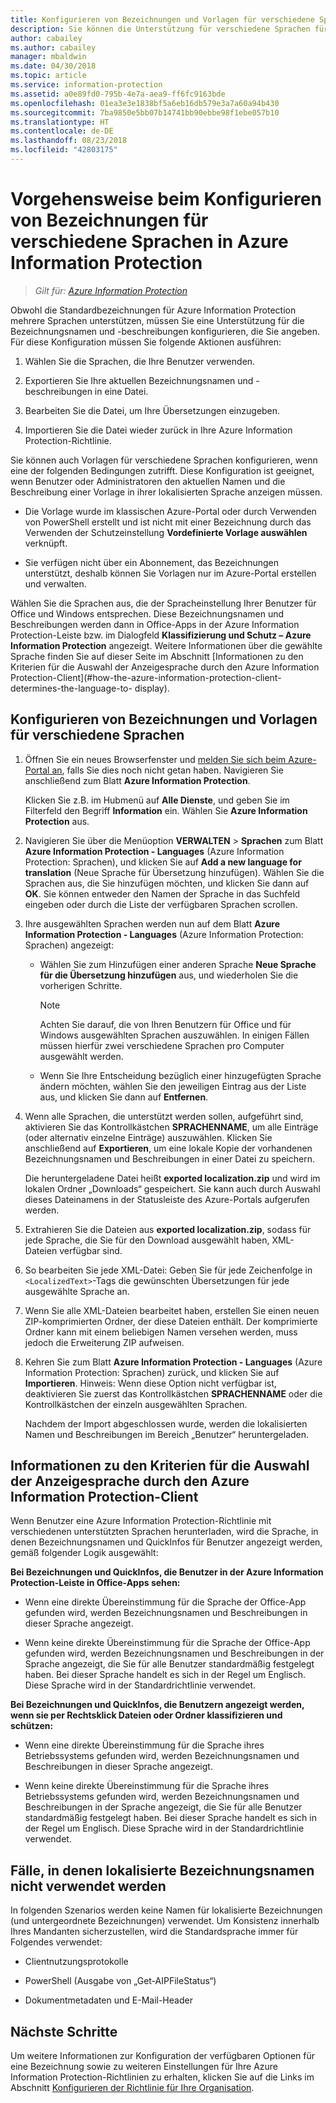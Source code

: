 ```yaml
---
title: Konfigurieren von Bezeichnungen und Vorlagen für verschiedene Sprachen in Azure Information Protection
description: Sie können die Unterstützung für verschiedene Sprachen für die Bezeichnungen und Vorlagen erweitern, die in der Information Protection-Leiste für Benutzer angezeigt werden, indem Sie die Sprachen in der Azure Information Protection-Richtlinie angeben und Ihre Übersetzungen importieren.
author: cabailey
ms.author: cabailey
manager: mbaldwin
ms.date: 04/30/2018
ms.topic: article
ms.service: information-protection
ms.assetid: a0e89fd0-795b-4e7a-aea9-ff6fc9163bde
ms.openlocfilehash: 01ea3e3e1838bf5a6eb16db579e3a7a60a94b430
ms.sourcegitcommit: 7ba9850e5bb07b14741bb90ebbe98f1ebe057b10
ms.translationtype: HT
ms.contentlocale: de-DE
ms.lasthandoff: 08/23/2018
ms.locfileid: "42803175"
---
```

# <a name="how-to-configure-labels-and-templates-for-different-languages-in-azure-information-protection"></a>Vorgehensweise beim Konfigurieren von Bezeichnungen für verschiedene Sprachen in Azure Information Protection

>*Gilt für: [Azure Information Protection](https://azure.microsoft.com/pricing/details/information-protection)*

Obwohl die Standardbezeichnungen für Azure Information Protection mehrere Sprachen unterstützen, müssen Sie eine Unterstützung für die Bezeichnungsnamen und -beschreibungen konfigurieren, die Sie angeben. Für diese Konfiguration müssen Sie folgende Aktionen ausführen:

1. Wählen Sie die Sprachen, die Ihre Benutzer verwenden. 

2. Exportieren Sie Ihre aktuellen Bezeichnungsnamen und -beschreibungen in eine Datei.

3. Bearbeiten Sie die Datei, um Ihre Übersetzungen einzugeben.

4. Importieren Sie die Datei wieder zurück in Ihre Azure Information Protection-Richtlinie.

Sie können auch Vorlagen für verschiedene Sprachen konfigurieren, wenn eine der folgenden Bedingungen zutrifft. Diese Konfiguration ist geeignet, wenn Benutzer oder Administratoren den aktuellen Namen und die Beschreibung einer Vorlage in ihrer lokalisierten Sprache anzeigen müssen.

- Die Vorlage wurde im klassischen Azure-Portal oder durch Verwenden von PowerShell erstellt und ist nicht mit einer Bezeichnung durch das Verwenden der Schutzeinstellung **Vordefinierte Vorlage auswählen** verknüpft.

- Sie verfügen nicht über ein Abonnement, das Bezeichnungen unterstützt, deshalb können Sie Vorlagen nur im Azure-Portal erstellen und verwalten.

Wählen Sie die Sprachen aus, die der Spracheinstellung Ihrer Benutzer für Office und Windows entsprechen. Diese Bezeichnungsnamen und Beschreibungen werden dann in Office-Apps in der Azure Information Protection-Leiste bzw. im Dialogfeld **Klassifizierung und Schutz – Azure Information Protection** angezeigt. Weitere Informationen über die gewählte Sprache finden Sie auf dieser Seite im Abschnitt [Informationen zu den Kriterien für die Auswahl der Anzeigesprache durch den Azure Information Protection-Client](#how-the-azure-information-protection-client-determines-the-language-to- display). 

## <a name="to-configure-labels-and-templates-for-different-languages"></a>Konfigurieren von Bezeichnungen und Vorlagen für verschiedene Sprachen

1. Öffnen Sie ein neues Browserfenster und [melden Sie sich beim Azure-Portal an](configure-policy.md#signing-in-to-the-azure-portal), falls Sie dies noch nicht getan haben. Navigieren Sie anschließend zum Blatt **Azure Information Protection**.
    
    Klicken Sie z.B. im Hubmenü auf **Alle Dienste**, und geben Sie im Filterfeld den Begriff **Information** ein. Wählen Sie **Azure Information Protection** aus.

2. Navigieren Sie über die Menüoption **VERWALTEN** > **Sprachen** zum Blatt **Azure Information Protection - Languages** (Azure Information Protection: Sprachen), und klicken Sie auf **Add a new language for translation** (Neue Sprache für Übersetzung hinzufügen). Wählen Sie die Sprachen aus, die Sie hinzufügen möchten, und klicken Sie dann auf **OK**. Sie können entweder den Namen der Sprache in das Suchfeld eingeben oder durch die Liste der verfügbaren Sprachen scrollen.

3. Ihre ausgewählten Sprachen werden nun auf dem Blatt **Azure Information Protection - Languages** (Azure Information Protection: Sprachen) angezeigt:
    
    - Wählen Sie zum Hinzufügen einer anderen Sprache **Neue Sprache für die Übersetzung hinzufügen** aus, und wiederholen Sie die vorherigen Schritte. 
        
        > [!NOTE]
        > Achten Sie darauf, die von Ihren Benutzern für Office und für Windows ausgewählten Sprachen auszuwählen. In einigen Fällen müssen hierfür zwei verschiedene Sprachen pro Computer ausgewählt werden.
        
    - Wenn Sie Ihre Entscheidung bezüglich einer hinzugefügten Sprache ändern möchten, wählen Sie den jeweiligen Eintrag aus der Liste aus, und klicken Sie dann auf **Entfernen**.

4. Wenn alle Sprachen, die unterstützt werden sollen, aufgeführt sind, aktivieren Sie das Kontrollkästchen **SPRACHENNAME**, um alle Einträge (oder alternativ einzelne Einträge) auszuwählen. Klicken Sie anschließend auf **Exportieren**, um eine lokale Kopie der vorhandenen Bezeichnungsnamen und Beschreibungen in einer Datei zu speichern. 
    
    Die heruntergeladene Datei heißt **exported localization.zip** und wird im lokalen Ordner „Downloads“ gespeichert. Sie kann auch durch Auswahl dieses Dateinamens in der Statusleiste des Azure-Portals aufgerufen werden.

5. Extrahieren Sie die Dateien aus **exported localization.zip**, sodass für jede Sprache, die Sie für den Download ausgewählt haben, XML-Dateien verfügbar sind. 

6. So bearbeiten Sie jede XML-Datei: Geben Sie für jede Zeichenfolge in `<LocalizedText>`-Tags die gewünschten Übersetzungen für jede ausgewählte Sprache an. 

7. Wenn Sie alle XML-Dateien bearbeitet haben, erstellen Sie einen neuen ZIP-komprimierten Ordner, der diese Dateien enthält. Der komprimierte Ordner kann mit einem beliebigen Namen versehen werden, muss jedoch die Erweiterung ZIP aufweisen.

8. Kehren Sie zum Blatt **Azure Information Protection - Languages** (Azure Information Protection: Sprachen) zurück, und klicken Sie auf **Importieren**. Hinweis: Wenn diese Option nicht verfügbar ist, deaktivieren Sie zuerst das Kontrollkästchen **SPRACHENNAME** oder die Kontrollkästchen der einzeln ausgewählten Sprachen.
    
    Nachdem der Import abgeschlossen wurde, werden die lokalisierten Namen und Beschreibungen im Bereich „Benutzer“ heruntergeladen.

## <a name="how-the-azure-information-protection-client-determines-the-language-to-display"></a>Informationen zu den Kriterien für die Auswahl der Anzeigesprache durch den Azure Information Protection-Client

Wenn Benutzer eine Azure Information Protection-Richtlinie mit verschiedenen unterstützten Sprachen herunterladen, wird die Sprache, in denen Bezeichnungsnamen und QuickInfos für Benutzer angezeigt werden, gemäß folgender Logik ausgewählt:

**Bei Bezeichnungen und QuickInfos, die Benutzer in der Azure Information Protection-Leiste in Office-Apps sehen:**

- Wenn eine direkte Übereinstimmung für die Sprache der Office-App gefunden wird, werden Bezeichnungsnamen und Beschreibungen in dieser Sprache angezeigt.

- Wenn keine direkte Übereinstimmung für die Sprache der Office-App gefunden wird, werden Bezeichnungsnamen und Beschreibungen in der Sprache angezeigt, die Sie für alle Benutzer standardmäßig festgelegt haben. Bei dieser Sprache handelt es sich in der Regel um Englisch. Diese Sprache wird in der Standardrichtlinie verwendet.

**Bei Bezeichnungen und QuickInfos, die Benutzern angezeigt werden, wenn sie per Rechtsklick Dateien oder Ordner klassifizieren und schützen:**

- Wenn eine direkte Übereinstimmung für die Sprache ihres Betriebssystems gefunden wird, werden Bezeichnungsnamen und Beschreibungen in dieser Sprache angezeigt.

- Wenn keine direkte Übereinstimmung für die Sprache ihres Betriebssystems gefunden wird, werden Bezeichnungsnamen und Beschreibungen in der Sprache angezeigt, die Sie für alle Benutzer standardmäßig festgelegt haben. Bei dieser Sprache handelt es sich in der Regel um Englisch. Diese Sprache wird in der Standardrichtlinie verwendet.

## <a name="when-localized-label-names-are-not-used"></a>Fälle, in denen lokalisierte Bezeichnungsnamen nicht verwendet werden

In folgenden Szenarios werden keine Namen für lokalisierte Bezeichnungen (und untergeordnete Bezeichnungen) verwendet. Um Konsistenz innerhalb Ihres Mandanten sicherzustellen, wird die Standardsprache immer für Folgendes verwendet:

- Clientnutzungsprotokolle

- PowerShell (Ausgabe von „Get-AIPFileStatus“)

- Dokumentmetadaten und E-Mail-Header


## <a name="next-steps"></a>Nächste Schritte

Um weitere Informationen zur Konfiguration der verfügbaren Optionen für eine Bezeichnung sowie zu weiteren Einstellungen für Ihre Azure Information Protection-Richtlinien zu erhalten, klicken Sie auf die Links im Abschnitt [Konfigurieren der Richtlinie für Ihre Organisation](configure-policy.md#configuring-your-organizations-policy).



